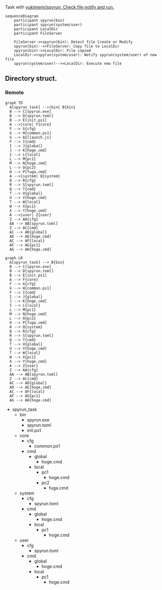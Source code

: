 
Task with [yukimemi/spyrun: Check file notify and run.](https://github.com/yukimemi/spyrun)

```mermaid
sequenceDiagram
    participant spyrun(bin)
    participant spyrun(system/user)
    participant LocalDir
    participant FileServer

    FileServer->>spyrun(bin): Detect file Create or Modify
    spyrun(bin)-->>FileServer: Copy file to LocalDir
    spyrun(bin)->>LocalDir: File copied
    LocalDir->>spyrun(system/user): Notify spyrun(system/user) of new file
    spyrun(system/user)-->>LocalDir: Execute new file
```

## Directory struct.

### Remote

```mermaid
graph TD
  A[spyrun_task] -->|bin| B{bin}
  B --> C[spyrun.exe]
  B --> D[spyrun.toml]
  B --> E[init.ps1]
  A -->|core| F{core}
  F --> G{cfg}
  G --> H[common.ps1]
  G --> AI[launch.js]
  F --> I{cmd}
  I --> J{global}
  J --> K[hoge.cmd]
  I --> L{local}
  L --> M{pc1}
  M --> N[hoge.cmd]
  L --> O{pc2}
  O --> P[fuga.cmd]
  A -->|system| Q{system}
  Q --> R{cfg}
  R --> S[spyrun.toml]
  Q --> T{cmd}
  T --> U{global}
  U --> V[hoge.cmd]
  T --> W{local}
  W --> X{pc1}
  X --> Y[hoge.cmd]
  A -->|user| Z{user}
  Z --> AA{cfg}
  AA --> AB[spyrun.toml]
  Z --> AC{cmd}
  AC --> AD{global}
  AD --> AE[hoge.cmd]
  AC --> AF{local}
  AF --> AG{pc1}
  AG --> AH[hoge.cmd]
```


```mermaid
graph LR
  A[spyrun_task] --> B{bin}
  B --> C[spyrun.exe]
  B --> D[spyrun.toml]
  B --> E[init.ps1]
  A --> F{core}
  F --> G{cfg}
  G --> H[common.ps1]
  F --> I{cmd}
  I --> J{global}
  J --> K[hoge.cmd]
  I --> L{local}
  L --> M{pc1}
  M --> N[hoge.cmd]
  L --> O{pc2}
  O --> P[fuga.cmd]
  A --> Q{system}
  Q --> R{cfg}
  R --> S[spyrun.toml]
  Q --> T{cmd}
  T --> U{global}
  U --> V[hoge.cmd]
  T --> W{local}
  W --> X{pc1}
  X --> Y[hoge.cmd]
  A --> Z{user}
  Z --> AA{cfg}
  AA --> AB[spyrun.toml]
  Z --> AC{cmd}
  AC --> AD{global}
  AD --> AE[hoge.cmd]
  AC --> AF{local}
  AF --> AG{pc1}
  AG --> AH[hoge.cmd]
```

- spyrun_task
  - bin
    - spyrun.exe
    - spyrun.toml
    - init.ps1
  - core
    - cfg
      - common.ps1
    - cmd
      - global
        - hoge.cmd
      - local
        - pc1
          - hoge.cmd
        - pc2
          - fuga.cmd
  - system
    - cfg
      - spyrun.toml
    - cmd
      - global
        - hoge.cmd
      - local
        - pc1
          - hoge.cmd
  - user
    - cfg
      - spyrun.toml
    - cmd
      - global
        - hoge.cmd
      - local
        - pc1
          - hoge.cmd

